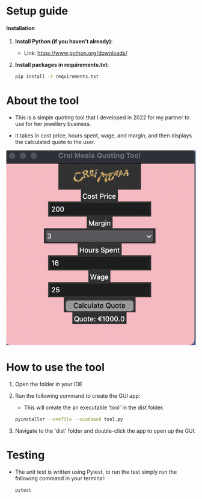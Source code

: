 # Setup guide
#### Installation

1. **Install Python (if you haven't already)**:
    - Link: https://www.python.org/downloads/

2. **Install packages in requirements.txt**:
    ```bash
    pip install -r requirements.txt
    ```

# About the tool
* This is a simple quoting tool that I developed in 2022 for my partner to use for her jewellery business.

* It takes in cost price, hours spent, wage, and margin, and then displays the calculated quote to the user.

![Alt text](/images/screenshot.png)


# How to use the tool
1.  Open the folder in your IDE

2. Run the following command to create the GUI app:
    - This will create the an executable 'tool' in the dist folder.
    ```bash
    pyinstaller --onefile --windowed tool.py
    ```
3. Navigate to the 'dist' folder and double-click the app to open up the GUI.

# Testing
- The unit test is written using Pytest, to run the test simply run the following command in your terminal:
    ```bash
    pytest
    ```